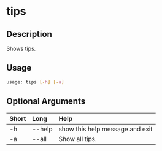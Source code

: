<!-- THIS PART OF THIS FILE IS AUTOGENERATED. DO NOT MODIFY IT. See scripts/generate_docs.sh -->




# tips

## Description


Shows tips.
## Usage


```bash
usage: tips [-h] [-a]

```
## Optional Arguments

|Short|Long|Help|
| :--- | :--- | :--- |
|-h|--help|show this help message and exit|
|-a|--all|Show all tips.|

<!-- END OF AUTOGENERATED PART. Do not modify this line or the line below, they mark the end of the auto-generated part of the file. If you want to extend the documentation in a way which cannot easily be done by adding to the command help description, write below the following line. -->
<!-- ------------\>8---- ----\>8---- ----\>8------------ -->
